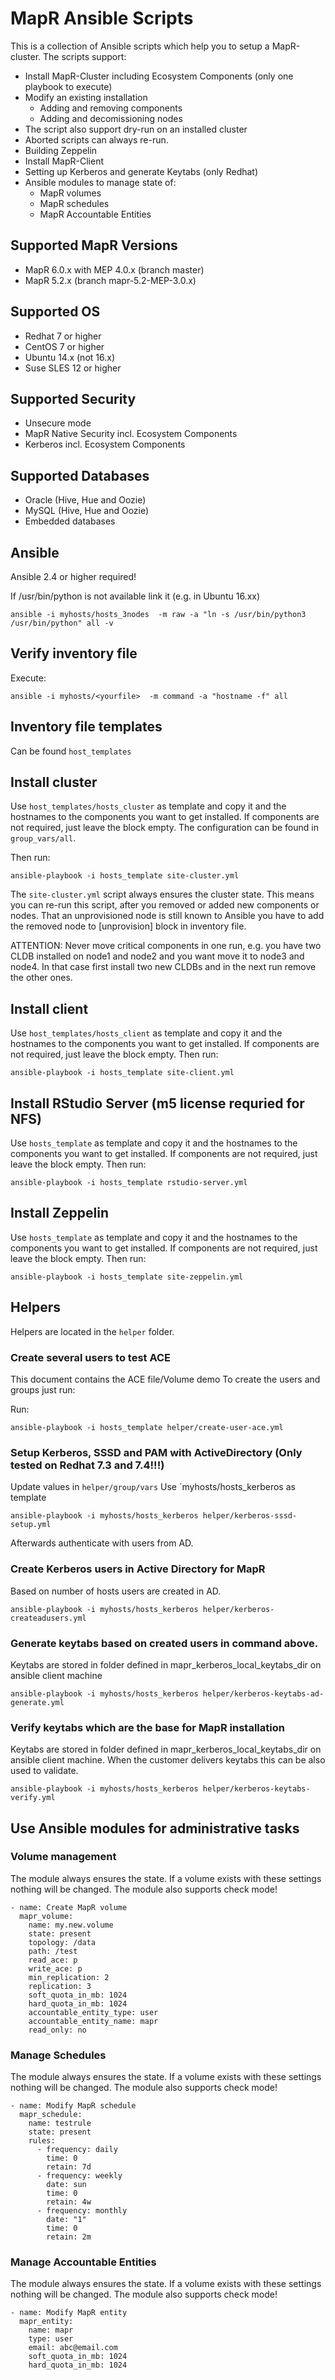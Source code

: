 # MapR Ansible Scripts

This is a collection of Ansible scripts which help you to setup a MapR-cluster.
The scripts support:

* Install MapR-Cluster including Ecosystem Components (only one playbook to execute)
* Modify an existing installation
    * Adding and removing components
    * Adding and decomissioning nodes
* The script also support dry-run on an installed cluster
* Aborted scripts can always re-run.
* Building Zeppelin
* Install MapR-Client
* Setting up Kerberos and generate Keytabs (only Redhat)
* Ansible modules to manage state of:
    * MapR volumes
    * MapR schedules
    * MapR Accountable Entities

## Supported MapR Versions

* MapR 6.0.x with MEP 4.0.x (branch master)
* MapR 5.2.x (branch mapr-5.2-MEP-3.0.x)

## Supported OS

* Redhat 7 or higher
* CentOS 7 or higher
* Ubuntu 14.x (not 16.x)
* Suse SLES 12 or higher

## Supported Security

* Unsecure mode
* MapR Native Security incl. Ecosystem Components
* Kerberos incl. Ecosystem Components

## Supported Databases

* Oracle (Hive, Hue and Oozie)
* MySQL (Hive, Hue and Oozie)
* Embedded databases

## Ansible

Ansible 2.4 or higher required!

If /usr/bin/python is not available link it (e.g. in Ubuntu 16.xx)

```
ansible -i myhosts/hosts_3nodes  -m raw -a "ln -s /usr/bin/python3 /usr/bin/python" all -v
```

## Verify inventory file

Execute:

```
ansible -i myhosts/<yourfile>  -m command -a "hostname -f" all
```

## Inventory file templates

Can be found `host_templates`

## Install cluster

Use `host_templates/hosts_cluster` as template and copy it and the hostnames to the components you want to get installed. If components are not required, just leave the block empty.
The configuration can be found in `group_vars/all`.

Then run:

```
ansible-playbook -i hosts_template site-cluster.yml
```

The `site-cluster.yml` script always ensures the cluster state. This means you can re-run this script, after you removed or added new components or nodes.
That an unprovisioned node is still known to Ansible you have to add the removed node to [unprovision] block in inventory file.

ATTENTION: Never move critical components in one run, e.g. you have two CLDB installed on node1 and node2 and you want move it to node3 and node4. In that case first install two new CLDBs and in
the next run remove the other ones.

## Install client

Use `host_templates/hosts_client` as template and copy it and the hostnames to the components you want to get installed. If components are not required, just leave the block empty. Then run:

```
ansible-playbook -i hosts_template site-client.yml
```

## Install RStudio Server (m5 license requried for NFS)

Use `hosts_template` as template and copy it and the hostnames to the components you want to get installed. If components are not required, just leave the block empty. Then run:

```
ansible-playbook -i hosts_template rstudio-server.yml
```

## Install Zeppelin

Use `hosts_template` as template and copy it and the hostnames to the components you want to get installed. If components are not required, just leave the block empty. Then run:

```
ansible-playbook -i hosts_template site-zeppelin.yml
```

## Helpers

Helpers are located in the `helper` folder.

### Create several users to test ACE

This document contains the ACE file/Volume demo
To create the users and groups just run:

Run:

```
ansible-playbook -i hosts_template helper/create-user-ace.yml
```

### Setup Kerberos, SSSD and PAM with ActiveDirectory (Only tested on Redhat 7.3 and 7.4!!!)

Update values in `helper/group/vars`
Use `myhosts/hosts_kerberos as template

```
ansible-playbook -i myhosts/hosts_kerberos helper/kerberos-sssd-setup.yml
```

Afterwards authenticate with users from AD.

### Create Kerberos users in Active Directory for MapR

Based on number of hosts users are created in AD.

```
ansible-playbook -i myhosts/hosts_kerberos helper/kerberos-createadusers.yml
```

### Generate keytabs based on created users in command above.

Keytabs are stored in folder defined in mapr_kerberos_local_keytabs_dir on ansible client machine

```
ansible-playbook -i myhosts/hosts_kerberos helper/kerberos-keytabs-ad-generate.yml 
```


### Verify keytabs which are the base for MapR installation

Keytabs are stored in folder defined in mapr_kerberos_local_keytabs_dir on ansible client machine.
When the customer delivers keytabs this can be also used to validate.

```
ansible-playbook -i myhosts/hosts_kerberos helper/kerberos-keytabs-verify.yml      
```

## Use Ansible modules for administrative tasks

### Volume management

The module always ensures the state. If a volume exists with these settings nothing will be changed.
The module also supports check mode!

```
- name: Create MapR volume
  mapr_volume:
    name: my.new.volume
    state: present
    topology: /data
    path: /test
    read_ace: p
    write_ace: p
    min_replication: 2
    replication: 3
    soft_quota_in_mb: 1024
    hard_quota_in_mb: 1024
    accountable_entity_type: user
    accountable_entity_name: mapr
    read_only: no
```

### Manage Schedules

The module always ensures the state. If a volume exists with these settings nothing will be changed.
The module also supports check mode!

```
- name: Modify MapR schedule
  mapr_schedule:
    name: testrule
    state: present
    rules:
      - frequency: daily
        time: 0
        retain: 7d
      - frequency: weekly
        date: sun
        time: 0
        retain: 4w
      - frequency: monthly
        date: "1"
        time: 0
        retain: 2m
```

### Manage Accountable Entities

The module always ensures the state. If a volume exists with these settings nothing will be changed.
The module also supports check mode!

```
- name: Modify MapR entity
  mapr_entity:
    name: mapr
    type: user
    email: abc@email.com
    soft_quota_in_mb: 1024
    hard_quota_in_mb: 1024
```
